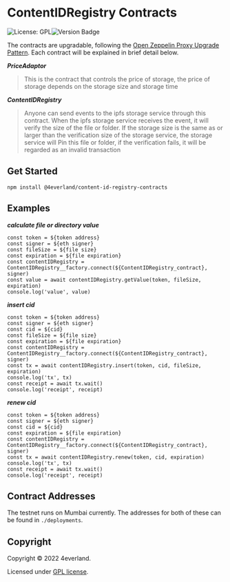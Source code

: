 # ContentIDRegistry Contracts

![License: GPL](https://img.shields.io/badge/license-GPLv2-blue)![Version Badge](https://img.shields.io/badge/version-0.4.4-lightgrey.svg)

The contracts are upgradable, following the [Open Zeppelin Proxy Upgrade Pattern](https://docs.openzeppelin.com/upgrades-plugins/1.x/proxies). Each contract will be explained in brief detail below.

**_PriceAdaptor_**

> This is the contract that controls the price of storage, the price of storage depends on the storage size and storage time

**_ContentIDRegistry_**

> Anyone can send events to the ipfs storage service through this contract. When the ipfs storage service receives the event, it will verify the size of the file or folder. If the storage size is the same as or larger than the verification size of the storage service, the storage service will Pin this file or folder, if the verification fails, it will be regarded as an invalid transaction

## Get Started

```
npm install @4everland/content-id-registry-contracts
```

## Examples

**_calculate file or directory value_**

```
const token = ${token address}
const signer = ${eth signer}
const fileSize = ${file size}
const expiration = ${file expiration}
const contentIDRegistry = ContentIDRegistry__factory.connect(${ContentIDRegistry_contract}, signer)
const value = await contentIDRegistry.getValue(token, fileSize, expiration)
console.log('value', value)
```

**_insert cid_**

```
const token = ${token address}
const signer = ${eth signer}
const cid = ${cid}
const fileSize = ${file size}
const expiration = ${file expiration}
const contentIDRegistry = ContentIDRegistry__factory.connect(${ContentIDRegistry_contract}, signer)
const tx = await contentIDRegistry.insert(token, cid, fileSize, expiration)
console.log('tx', tx)
const receipt = await tx.wait()
console.log('receipt', receipt)
```

**_renew cid_**

```
const token = ${token address}
const signer = ${eth signer}
const cid = ${cid}
const expiration = ${file expiration}
const contentIDRegistry = ContentIDRegistry__factory.connect(${ContentIDRegistry_contract}, signer)
const tx = await contentIDRegistry.renew(token, cid, expiration)
console.log('tx', tx)
const receipt = await tx.wait()
console.log('receipt', receipt)
```

## Contract Addresses

The testnet runs on Mumbai currently. The addresses for both of these can be found in `./deployments`.

## Copyright

Copyright &copy; 2022 4everland.

Licensed under [GPL license](LICENSE).
